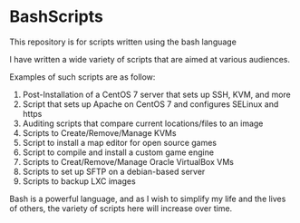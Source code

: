 # BashScripts

This repository is for scripts written using the bash language

I have written a wide variety of scripts that are aimed at various audiences. 

Examples of such scripts are as follow:

1. Post-Installation of a CentOS 7 server that sets up SSH, KVM, and more
2. Script that sets up Apache on CentOS 7 and configures SELinux and https
3. Auditing scripts that compare current locations/files to an image
4. Scripts to Create/Remove/Manage KVMs
5. Script to install a map editor for open source games
6. Script to compile and install a custom game engine
7. Scripts to Creat/Remove/Manage Oracle VirtualBox VMs
8. Scripts to set up SFTP on a debian-based server
9. Scripts to backup LXC images

Bash is a powerful language, and as I wish to simplify my life and the lives of others, the variety of scripts here will increase over time.


